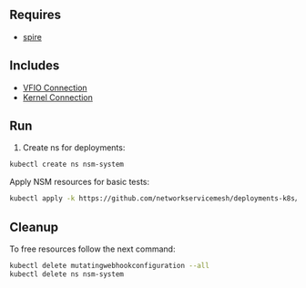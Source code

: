## Requires

- [spire](../spire)

## Includes

- [VFIO Connection](../use-cases/Vfio2Noop)
- [Kernel Connection](../use-cases/SriovKernel2Noop)

## Run

1. Create ns for deployments:
```bash
kubectl create ns nsm-system
```

Apply NSM resources for basic tests:
```bash
kubectl apply -k https://github.com/networkservicemesh/deployments-k8s/examples/sriov?ref=d76a2f13fe9e065356d68bf20da7fff03f4dc1d5
```

## Cleanup

To free resources follow the next command:
```bash
kubectl delete mutatingwebhookconfiguration --all
kubectl delete ns nsm-system
```
